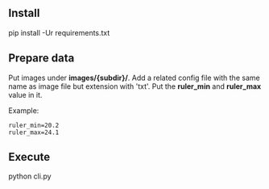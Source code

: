 ## Install

pip install -Ur requirements.txt

## Prepare data

Put images under __images/{subdir}/__. Add a related config file with the same name as image file but extension with 'txt'. Put the __ruler_min__ and __ruler_max__ value in it.

Example:

```
ruler_min=20.2
ruler_max=24.1
```

## Execute

python cli.py

